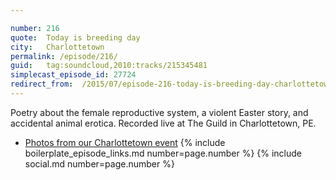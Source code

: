 ```yaml
---

number: 216
quote:  Today is breeding day
city:   Charlottetown
permalink: /episode/216/
guid:   tag:soundcloud,2010:tracks/215345481
simplecast_episode_id: 27724
redirect_from:  /2015/07/episode-216-today-is-breeding-day-charlottetown/
---
```


Poetry about the female reproductive system, a violent Easter story, and accidental animal erotica. Recorded live at The Guild in Charlottetown, PE.

- [Photos from our Charlottetown event](https://goo.gl/B6zqYp)
{% include boilerplate_episode_links.md number=page.number %}
{% include social.md number=page.number %}